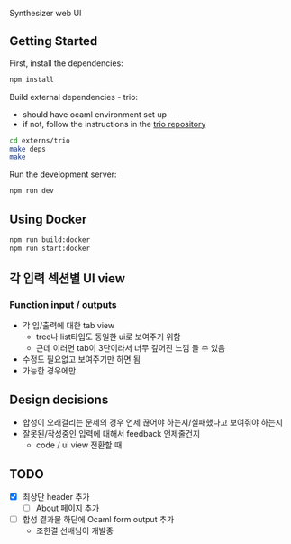 Synthesizer web UI

## Getting Started

First, install the dependencies:

```bash
npm install
```

Build external dependencies - trio:

- should have ocaml environment set up
- if not, follow the instructions in the [trio repository](https://github.com/pslhy/trio)

```bash
cd externs/trio
make deps
make
```

Run the development server:

```bash
npm run dev
```

## Using Docker

```bash
npm run build:docker
npm run start:docker
```

## 각 입력 섹션별 UI view

<!--
### Type definition

- 각 정의된 타입에 대한 리스트
- 타입 추가 버튼
  - 정의된 / 기본 타입 선택 가능
- 타입 작성은 string input VS select from list

### Function definition

- 예제 함수 선택기
  - 함수에 필요한 타입도 자동으로 추가
- 함수 이름만으로 축약된 리스트 & 펼쳐서 내용 확인

### Synthesized function signature

- 정의된 타입으로부터 arguments, return type 선택 -->

### Function input / outputs

- 각 입/출력에 대한 tab view
  - tree나 list타입도 동일한 ui로 보여주기 위함
  - 근데 이러면 tab이 3단이라서 너무 깊어진 느낌 들 수 있음
  <!-- - 함수 signature에 맞게 빈칸 생성? -->
- 수정도 필요없고 보여주기만 하면 됨
- 가능한 경우에만

## Design decisions

- 합성이 오래걸리는 문제의 경우 언제 끊어야 하는지/실패했다고 보여줘야 하는지
- 잘못된/작성중인 입력에 대해서 feedback 언제줄건지
  - code / ui view 전환할 때

## TODO

- [x] 최상단 header 추가
  - [ ] About 페이지 추가
- [ ] 합성 결과물 하단에 Ocaml form output 추가
  - 조한결 선배님이 개발중
